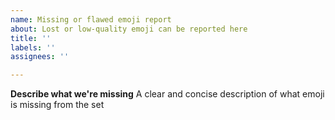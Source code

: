 ```yaml
---
name: Missing or flawed emoji report
about: Lost or low-quality emoji can be reported here
title: ''
labels: ''
assignees: ''

---
```


**Describe what we're missing**
A clear and concise description of what emoji is missing from the set
